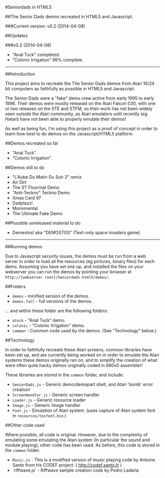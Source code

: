 #Seniordads in HTML5

##The Senior Dads demos recreated in HTML5 and Javascript.

###Current version: v0.2 (2014-04-08)

##Updates

###v0.2 (2014-04-08)

* "Anal Tuck" completed.
* "Colonic Irrigation" 99% complete.


---

##Introduction

This project aims to recreate the The Senior Dads demos from Atari 16/24 bit computers as faithfully 
as possible in HTML5 and Javascript.

The Senior Dads were a "fake" demo crew active from early 1995 to early 1998. Their demos were mostly
released on the Atari Falcon 030, with one or two releases on the STE and STFM, so their work has not been 
widely seen outside the Atari community, as Atari emulators until recently (eg Hatari) have not been able 
to properly emulate their demos!

As well as being fun, I'm using this project as a proof of concept in order to learn how best to do demos 
on the Javascript/HTML5 platform.

##Demos recreated so far

* "Anal Tuck".
* "Colonic Irrigation".

##Demos still to do

* "L'Aube Du Matin Du Soir 2" remix
* Air Dirt
* The ST Floormat Demo
* "Anti-Teckno" Teckno Demo
* Xmas Card 97
* Dadplazz!
* Monomental
* The Ultimate Fake Demo

##Possible unreleased material to do
* Demestos! aka "DEMOSTOS" (Text-only space invaders game) 

---

##Running demos

Due to Javascript security issues, the demos must be run from a web server in order to load all the resources
(eg pictures, binary files) for each demo. Assuming you have set one up, and installed the files on your webserver
you can run the demos by pointing your browser at `http://[webserver root]/Seniordads.html5/demos/`.

##Folders
* `demos` - minified version of the demos.
* `demos.full` - full versions of the demos.

... and within these folder are the following folders:
* `atuck` - "Anal Tuck" demo.
* `colonic` - "Colonic Irrigation" demo.
* `common` - Common code used by the demos. (See "Technology" below.)

##Technology

In order to faithfully recreate these Atari screens, common libraries have been set up, and are currently being worked on
in order to emulate the Atari systems these demos originally ran on, and to simplify the creation of what were often quite
hacky demos originally coded in 680x0 assembler! 

These libraries are stored in the `common` folder, and include:
* `SeniorDads.js` - Generic demo/demopart shell, and Atari 'bomb' error creation! 
* `ScreenHandler.js` - Generic screen handler 
* `Loader.js` - Generic resource loader
* `Image.js` - Generic image handler
* `Font.js` - Emulation of Atari system. (uses capture of Atari system font in `resources/tosfont.bin`.)

##Other code used

Where possible, all code is original. However, due to the complexity of emulating some emulating the Atari system (In
particular the sound and module playing), other code has been used. As before, this code is stored in the `common` folder.

* `Music.js` - This is a modified version of music playing code by Antoine Santo from his CODEF project. ( http://codef.santo.fr )
* `riffwave.js' - Riffwave sample creation code by Pedro Ladaria

